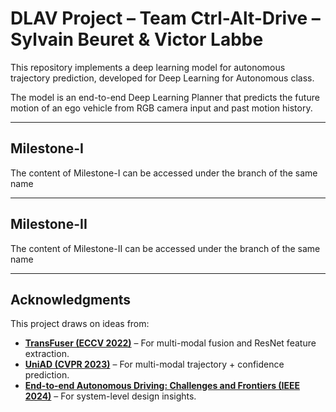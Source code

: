 # DLAV Project – Team Ctrl-Alt-Drive – Sylvain Beuret & Victor Labbe

This repository implements a deep learning model for autonomous trajectory prediction, developed for Deep Learning for Autonomous class. 

The model is an end-to-end Deep Learning Planner that predicts the future motion of an ego vehicle from RGB camera input and past motion history.

---

##  Milestone-I

The content of Milestone-I can be accessed under the branch of the same name

---

##  Milestone-II

The content of Milestone-II can be accessed under the branch of the same name

---

## Acknowledgments

This project draws on ideas from:
- **[TransFuser (ECCV 2022)](https://arxiv.org/abs/2205.15997)** – For multi-modal fusion and ResNet feature extraction.
- **[UniAD (CVPR 2023)](https://arxiv.org/abs/2303.00745)** – For multi-modal trajectory + confidence prediction.
- **[End-to-end Autonomous Driving: Challenges and Frontiers (IEEE 2024)](https://ieeexplore.ieee.org/stamp/stamp.jsp?arnumber=10614862)** – For system-level design insights.

